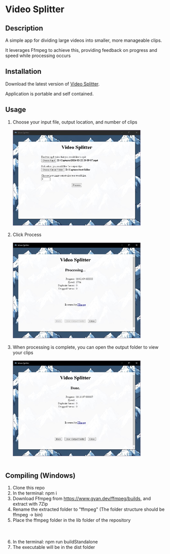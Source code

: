 <h1>Video Splitter</h1>
<h2>Description</h2>
<p>A simple app for dividing large videos into smaller, more manageable clips.</p>
<p>It leverages Ffmpeg to achieve this, providing feedback on progress and speed while processing occurs</p>

<h2>Installation</h2>
<p>Download the latest version of <a href="https://github.com/jamclean23/video-splitter/releases">Video Splitter</a>.</p> <p>Application is portable and self contained.</p>

<h2>Usage</h2>
<ol>
	<li>Choose your input file, output location, and number of clips<br><br><img height=300 alt="first-screen" src="https://raw.githubusercontent.com/jamclean23/video-splitter/refs/heads/main/readme_assets/screen-1.jpg"/><br><br></li>
    <li>Click Process<br><br><img height=300 alt="second-screen" src="https://raw.githubusercontent.com/jamclean23/video-splitter/refs/heads/main/readme_assets/screen-2.jpg"/><br><br></li>
    <li>When processing is complete, you can open the output folder to view your clips<br><br><img height=300 alt="third-screen" src="https://raw.githubusercontent.com/jamclean23/video-splitter/refs/heads/main/readme_assets/screen-3.jpg"/><br><br></li>
</ol>

<h2>Compiling (Windows)</h2>
<ol>
    <li>Clone this repo</li>
    <li>In the terminal: npm i</li>
    <li>Download Ffmpeg from <a href="https://www.gyan.dev/ffmpeg/builds/">https://www.gyan.dev/ffmpeg/builds</a>, and extract with 7Zip</li>
    <li>Rename the extracted folder to "ffmpeg" (The folder structure should be ffmpeg -> bin)</li>
    <li>Place the ffmpeg folder in the lib folder of the repository<br><br><img scr="https://raw.githubusercontent.com/jamclean23/video-splitter/refs/heads/main/readme_assets/lib-structure.jpg"/><br><br></li>
    <li>In the terminal: npm run buildStandalone</li>
    <li>The executable will be in the dist folder</li>
</ol>